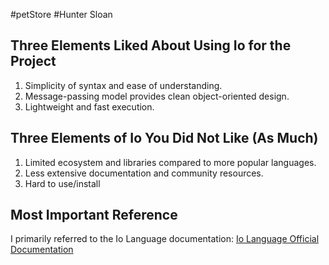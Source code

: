 #petStore
#Hunter Sloan

## Three Elements Liked About Using Io for the Project
1. Simplicity of syntax and ease of understanding.
2. Message-passing model provides clean object-oriented design.
3. Lightweight and fast execution.

## Three Elements of Io You Did Not Like (As Much)
1. Limited ecosystem and libraries compared to more popular languages.
2. Less extensive documentation and community resources.
3. Hard to use/install

## Most Important Reference
I primarily referred to the Io Language documentation: [Io Language Official Documentation](https://iolanguage.org/scm/io/docs/IoGuide.html)
